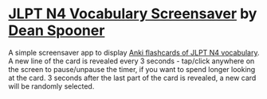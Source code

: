 # [JLPT N4 Vocabulary Screensaver](https://deanspooner.github.io/anki-screensaver) by [Dean Spooner](https://google.com)

A simple screensaver app to display [Anki flashcards of JLPT N4 vocabulary](https://ankiweb.net/shared/info/836825730). A new line of the card is revealed every 3 seconds - tap/click anywhere on the screen to pause/unpause the timer, if you want to spend longer looking at the card. 3 seconds after the last part of the card is revealed, a new card will be randomly selected.

